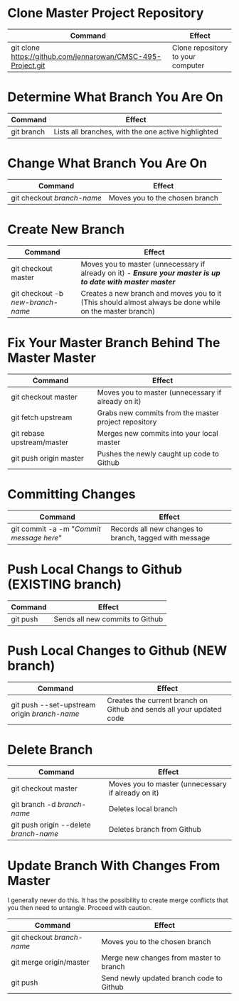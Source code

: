 # Clone Master Project Repository

| Command  | Effect |
| ------------- | ------------- |
| git clone https://github.com/jennarowan/CMSC-495-Project.git  | Clone repository to your computer  |

# Determine What Branch You Are On

| Command  | Effect |
| ------------- | ------------- |
| git branch  | Lists all branches, with the one active highlighted |

# Change What Branch You Are On

| Command  | Effect |
| ------------- | ------------- |
| git checkout *branch-name* | Moves you to the chosen branch |

# Create New Branch

| Command  | Effect |
| ------------- | ------------- |
| git checkout master | Moves you to master (unnecessary if already on it) - ***Ensure your master is up to date with master master*** |
| git checkout -b *new-branch-name* | Creates a new branch and moves you to it (This should almost always be done while on the master branch) |

# Fix Your Master Branch Behind The Master Master

| Command  | Effect |
| ------------- | ------------- |
| git checkout master | Moves you to master (unnecessary if already on it) |
| git fetch upstream | Grabs new commits from the master project repository |
| git rebase upstream/master | Merges new commits into your local master |
| git push origin master | Pushes the newly caught up code to Github |

# Committing Changes

| Command  | Effect |
| ------------- | ------------- |
| git commit -a -m "*Commit message here*" | Records all new changes to branch, tagged with message |

# Push Local Changs to Github (EXISTING branch)

| Command  | Effect |
| ------------- | ------------- |
| git push | Sends all new commits to Github |

# Push Local Changes to Github (NEW branch)

| Command  | Effect |
| ------------- | ------------- |
| git push --set-upstream origin *branch-name* | Creates the current branch on Github and sends all your updated code |

# Delete Branch

| Command  | Effect |
| ------------- | ------------- |
| git checkout master | Moves you to master (unnecessary if already on it) |
| git branch -d *branch-name* | Deletes local branch |
| git push origin --delete *branch-name* | Deletes branch from Github |

# Update Branch With Changes From Master

I generally never do this.  It has the possibility to create merge conflicts that you then need to untangle.  Proceed with caution.

| Command  | Effect |
| ------------- | ------------- |
| git checkout *branch-name* | Moves you to the chosen branch |
| git merge origin/master | Merge new changes from master to branch |
| git push | Send newly updated branch code to Github |
